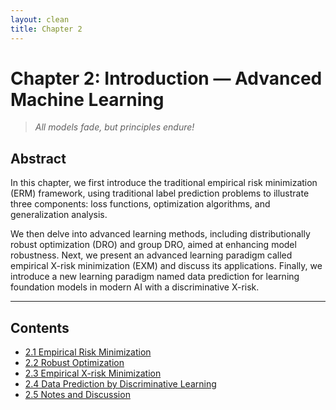 ```yaml
---
layout: clean
title: Chapter 2
---
```


# Chapter 2: Introduction — Advanced Machine Learning

> *All models fade, but principles endure!*

## Abstract

In this chapter, we first introduce the traditional empirical risk minimization (ERM) framework, using traditional label prediction problems to illustrate three components: loss functions, optimization algorithms, and generalization analysis.

We then delve into advanced learning methods, including distributionally robust optimization (DRO) and group DRO, aimed at enhancing model robustness. Next, we present an advanced learning paradigm called empirical X-risk minimization (EXM) and discuss its applications. Finally, we introduce a new learning paradigm named data prediction for learning foundation models in modern AI with a discriminative X-risk.

---

## Contents

- [2.1 Empirical Risk Minimization](Ch2-1.md)
- [2.2 Robust Optimization](Ch2-2.md)
- [2.3 Empirical X-risk Minimization](Ch2-3.md)
- [2.4 Data Prediction by Discriminative Learning](Ch2-4.md)
- [2.5 Notes and Discussion](Ch2-5.md)
